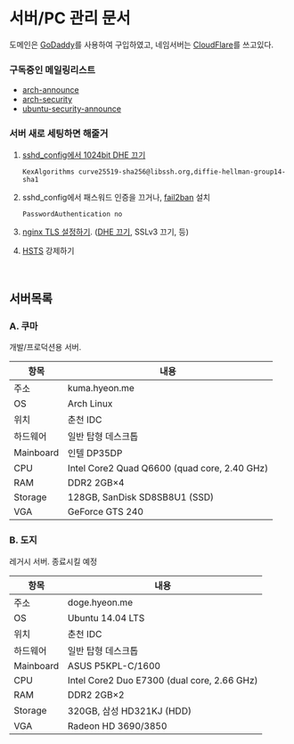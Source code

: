 서버/PC 관리 문서
========
도메인은 [GoDaddy]를 사용하여 구입하였고, 네임서버는 [CloudFlare]를 쓰고있다.

### 구독중인 메일링리스트
- [arch-announce](https://lists.archlinux.org/listinfo/arch-announce)
- [arch-security](https://lists.archlinux.org/listinfo/arch-security)
- [ubuntu-security-announce](https://lists.ubuntu.com/mailman/listinfo/ubuntu-security-announce)

### 서버 새로 세팅하면 해줄거
1.  [sshd_config에서 1024bit DHE 끄기](https://weakdh.org/sysadmin.html#openssh)

    ```sshd_config
    KexAlgorithms curve25519-sha256@libssh.org,diffie-hellman-group14-sha1
    ```

1.  sshd_config에서 패스워드 인증을 끄거나, [fail2ban] 설치

    ```sshd_config
    PasswordAuthentication no
    ```

1.  [nginx TLS 설정하기][https]. ([DHE 끄기](https://weakdh.org), SSLv3 끄기, 등)

1.  [HSTS] 강제하기

<br>

서버목록
--------

### A. 쿠마
개발/프로덕션용 서버.

항목 | 내용
-----|------
주소 | kuma.hyeon.me
OS   | Arch Linux
위치 | 춘천 IDC
하드웨어 | 일반 탑형 데스크톱
Mainboard | 인텔 DP35DP
CPU | Intel Core2 Quad Q6600 (quad core, 2.40 GHz)
RAM | DDR2 2GB×4
Storage | 128GB, SanDisk SD8SB8U1 (SSD)
VGA | GeForce GTS 240

### B. 도지
레거시 서버. 종료시킬 예정

항목 | 내용
-----|------
주소 | doge.hyeon.me
OS   | Ubuntu 14.04 LTS
위치 | 춘천 IDC
하드웨어 | 일반 탑형 데스크톱
Mainboard | ASUS P5KPL-C/1600
CPU | Intel Core2 Duo E7300 (dual core, 2.66 GHz)
RAM | DDR2 2GB×2
Storage | 320GB, 삼성 HD321KJ (HDD)
VGA | Radeon HD 3690/3850

[GoDaddy]: https://kr.godaddy.com/
[CloudFlare]: https://www.cloudflare.com/
[fail2ban]: https://github.com/fail2ban/fail2ban
[https]: https://github.com/simnalamburt/nginx.conf
[HSTS]: https://scotthelme.co.uk/setting-up-hsts-in-nginx
